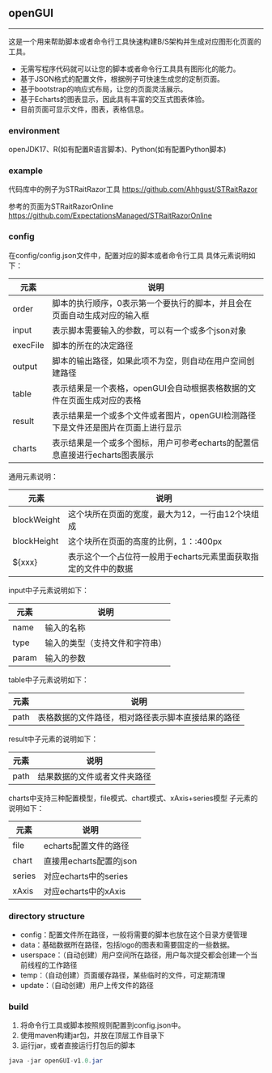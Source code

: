## openGUI
***
这是一个用来帮助脚本或者命令行工具快速构建B/S架构并生成对应图形化页面的工具。
* 无需写程序代码就可以让您的脚本或者命令行工具具有图形化的能力。
* 基于JSON格式的配置文件，根据例子可快速生成您的定制页面。
* 基于bootstrap的响应式布局，让您的页面灵活展示。
* 基于Echarts的图表显示，因此具有丰富的交互式图表体验。
* 目前页面可显示文件，图表，表格信息。
### environment
openJDK17、R(如有配置R语言脚本)、Python(如有配置Python脚本)
### example
代码库中的例子为STRaitRazor工具
https://github.com/Ahhgust/STRaitRazor

参考的页面为STRaitRazorOnline
https://github.com/ExpectationsManaged/STRaitRazorOnline
### config
在config/config.json文件中，配置对应的脚本或者命令行工具
具体元素说明如下：

| 元素 | 说明 |
| ------- | ------- |
| order | 脚本的执行顺序，0表示第一个要执行的脚本，并且会在页面自动生成对应的输入框 |
| input | 表示脚本需要输入的参数，可以有一个或多个json对象 |
| execFile | 脚本的所在的决定路径 |
| output | 脚本的输出路径，如果此项不为空，则自动在用户空间创建路径 |
| table | 表示结果是一个表格，openGUI会自动根据表格数据的文件在页面生成对应的表格 |
| result | 表示结果是一个或多个文件或者图片，openGUI检测路径下是文件还是图片在页面上进行显示 |
| charts | 表示结果是一个或多个图标，用户可参考echarts的配置信息直接进行echarts图表展示 |

通用元素说明：

| 元素 | 说明 |
| ------- | ------- |
| blockWeight | 这个块所在页面的宽度，最大为12，一行由12个块组成 |
| blockHeight | 这个块所在页面的高度的比例，1：:400px |
| ${xxx} | 表示这个一个占位符一般用于echarts元素里面获取指定的文件中的数据 |


input中子元素说明如下：

| 元素 | 说明 |
| ------- | ------- |
| name | 输入的名称 |
| type | 输入的类型（支持文件和字符串） |
| param | 输入的参数 |

table中子元素说明如下：

| 元素 | 说明 |
| ------- | ------- |
| path | 表格数据的文件路径，相对路径表示脚本直接结果的路径 |

result中子元素的说明如下：

| 元素 | 说明 |
| ------- | ------- |
| path | 结果数据的文件或者文件夹路径 |

charts中支持三种配置模型，file模式、chart模式、xAxis+series模型 子元素的说明如下：

| 元素 | 说明 |
| ------- | ------- |
| file | echarts配置文件的路径 |
| chart | 直接用echarts配置的json |
| series | 对应echarts中的series |
| xAxis | 对应echarts中的xAxis |

### directory structure
* config：配置文件所在路径，一般将需要的脚本也放在这个目录方便管理
* data：基础数据所在路径，包括logo的图表和需要固定的一些数据。
* userspace：（自动创建）用户空间所在路径，用户每次提交都会创建一个当前线程的工作路径
* temp：（自动创建）页面缓存路径，某些临时的文件，可定期清理
* update：（自动创建）用户上传文件的路径

### build
1. 将命令行工具或脚本按照规则配置到config.json中。
2. 使用maven构建jar包，并放在顶层工作目录下
3. 运行jar，或者直接运行打包后的脚本
```java
java -jar openGUI-v1.0.jar
```

